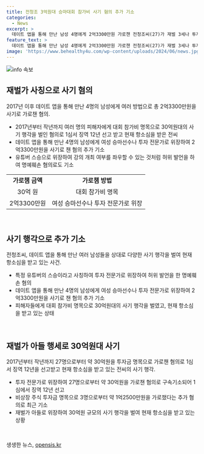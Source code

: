 ```yaml
---
title: 전청조 3억원대 승마대회 참가비 사기 혐의 추가 기소
categories:
  - News
excerpt: >
  데이트 앱을 통해 만난 남성 4명에게 2억3300만원 가로챈 전청조씨(27)가 재벌 3세나 투자 전문가로 위장하며 30억원대 사기 행각을 벌인 혐의로 추가 기소된 것으로 전해졌다. 전씨는 비상장 주식 투자금 명목으로 3명으로부터 약 1억2500만원을 가로챈 혐의도 받고 있으며, 투자 전문가 행세를 위해 유튜버 스승으로 사칭하고 허위 발언을 한 혐의로도 기소됐다. 전씨는 이미 1심에서 징역 12년을 선고받은 바 있으며, 현재 재판 중인 것으로 전해졌다. (단어수: 93)
feature_text: >
  데이트 앱을 통해 만난 남성 4명에게 2억3300만원 가로챈 전청조씨(27)가 재벌 3세나 투자 전문가로 위장하며 30억원대 사기 행각을 벌인 혐의로 추가 기소된 것으로 전해졌다. 전씨는 비상장 주식 투자금 명목으로 3명으로부터 약 1억2500만원을 가로챈 혐의도 받고 있으며, 투자 전문가 행세를 위해 유튜버 스승으로 사칭하고 허위 발언을 한 혐의로도 기소됐다. 전씨는 이미 1심에서 징역 12년을 선고받은 바 있으며, 현재 재판 중인 것으로 전해졌다. (단어수: 93)
image: 'https://www.behealthy4u.com/wp-content/uploads/2024/06/news.jpg'
---
```


<p><img src="https://www.behealthy4u.com/wp-content/uploads/2024/06/news.jpg" alt="info 속보" /></p>

<h2 data-ke-size="size26">재벌가 사칭으로 사기 혐의</h2>

<p data-ke-size="size16">2017년 이후 데이트 앱을 통해 만난 4명의 남성에게 여러 방법으로 총 2억3300만원을 사기로 가로챈 혐의.</p>

<ul>
  <li>2017년부터 작년까지 여러 명의 피해자에게 대회 참가비 명목으로 30억원대의 사기 행각을 벌인 혐의로 1심서 징역 12년 선고 받고 현재 항소심을 받은 전씨</li>
  <li>데이트 앱을 통해 만난 4명의 남성에게 여성 승마선수나 투자 전문가로 위장하여 2억3300만원을 사기로 챈 혐의 추가 기소</li>
  <li>유튜버 스승으로 위장하여 강의 개최 여부를 좌우할 수 있는 것처럼 허위 발언을 하여 명예훼손 혐의로도 기소</li>
</ul>

<table>
  <tr>
    <td style="text-align: center; height: 17px;"><b>가로챔 금액</b></td>
    <td style="text-align: center; height: 17px;"><b>가로챔 방법</b></td>
  </tr>
  <tr>
    <td style="text-align: center; height: 17px;">30억 원</td>
    <td style="text-align: center; height: 17px;">대회 참가비 명목</td>
  </tr>
  <tr>
    <td style="text-align: center; height: 17px;">2억3300만원</td>
    <td style="text-align: center; height: 17px;">여성 승마선수나 투자 전문가로 위장</td>
  </tr>
</table>

<p data-ke-size="size16">&nbsp;</p>

<h2 data-ke-size="size26">사기 행각으로 추가 기소</h2>

<p data-ke-size="size16">전청조씨, 데이트 앱을 통해 만난 여러 남성들을 상대로 다양한 사기 행각을 벌여 현재 항소심을 받고 있는 사건.</p>

<ul>
  <li>특정 유튜버의 스승이라고 사칭하여 투자 전문가로 위장하여 허위 발언을 한 명예훼손 혐의</li>
  <li>데이트 앱을 통해 만난 4명의 남성에게 여성 승마선수나 투자 전문가로 위장하여 2억3300만원을 사기로 챈 혐의 추가 기소</li>
  <li>피해자들에게 대회 참가비 명목으로 30억원대의 사기 행각을 벌였고, 현재 항소심을 받고 있는 상태</li>
</ul>

<p data-ke-size="size16">&nbsp;</p>

<h2 data-ke-size="size26">재벌가 아들 행세로 30억원대 사기</h2>

<p data-ke-size="size16">2017년부터 작년까지 27명으로부터 약 30억원을 투자금 명목으로 가로챈 혐의로 1심서 징역 12년을 선고받고 현재 항소심을 받고 있는 전씨의 사기 행각.</p>

<ul>
  <li>투자 전문가로 위장하여 27명으로부터 약 30억원을 가로챈 혐의로 구속기소되어 1심에서 징역 12년 선고</li>
  <li>비상장 주식 투자금 명목으로 3명으로부터 약 1억2500만원을 가로챘다는 추가 혐의로 최근 기소</li>
  <li>재벌가 아들로 위장하여 30억원 규모의 사기 행각을 벌여 현재 항소심을 받고 있는 상황</li>
</ul>

<p data-ke-size="size16">&nbsp;</p>
생생한 뉴스, <a href="https://opensis.kr" rel="dofollow">opensis.kr</a>


